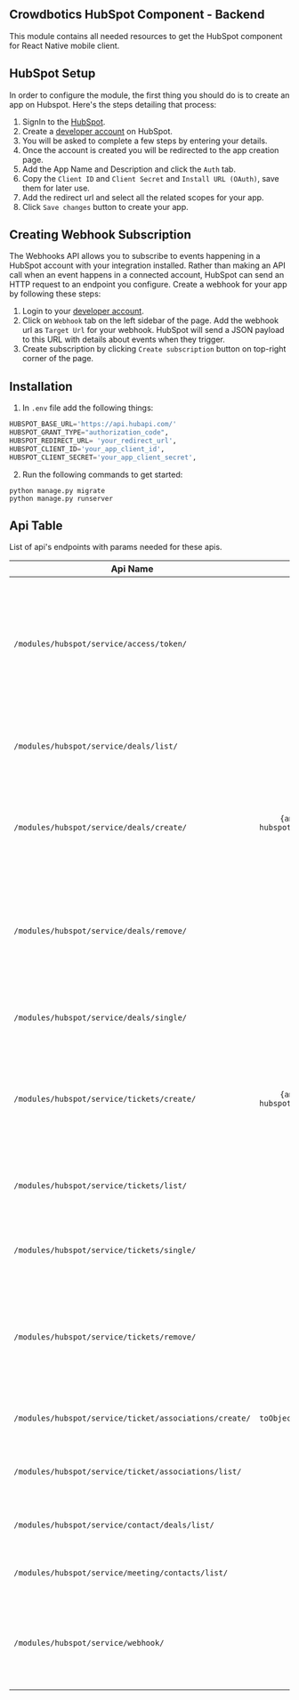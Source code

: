 ## Crowdbotics HubSpot Component - Backend

This module contains all needed resources to get the HubSpot component for React
Native mobile client.


## HubSpot Setup
In order to configure the module, the first thing you should do is to create an app on Hubspot. Here's the steps detailing that process:

1. SignIn to the [HubSpot](https://www.hubspot.com/).
2. Create a [developer account](https://developers.hubspot.com/) on HubSpot.
3. You will be asked to complete a few steps by entering your details.
4. Once the account is created you will be redirected to the app creation page.
5. Add the App Name and Description and click the `Auth` tab.
6. Copy the `Client ID` and `Client Secret` and `Install URL (OAuth)`, save them for later use.
7. Add the redirect url and select all the related scopes for your app.
8. Click `Save changes` button to create your app.


## Creating Webhook Subscription
The Webhooks API allows you to subscribe to events happening in a HubSpot account with your integration installed. Rather than making an API call when an event happens in a connected account, HubSpot can send an HTTP request to an endpoint you configure.
Create a webhook for your app by following these steps:

1. Login to your [developer account](https://developers.hubspot.com/).
2. Click on `Webhook` tab on the left sidebar of the page. Add the webhook url as `Target Url` for your webhook. 
HubSpot will send a JSON payload to this URL with details about events when they trigger.
3. Create subscription by clicking  `Create subscription` button on top-right corner of the page. 


## Installation
1. In `.env` file add the following things:

```py
HUBSPOT_BASE_URL='https://api.hubapi.com/'
HUBSPOT_GRANT_TYPE="authorization_code",
HUBSPOT_REDIRECT_URL= 'your_redirect_url', 
HUBSPOT_CLIENT_ID='your_app_client_id',
HUBSPOT_CLIENT_SECRET='your_app_client_secret',
```

2. Run the following commands to get started:

```
python manage.py migrate
python manage.py runserver
```

## Api Table
List of api's endpoints with params needed for these apis.

| Api Name                             | Params |Description                 |
| -------------------------------------|:------------:|-------------------|
| `/modules/hubspot/service/access/token/` | `token_payload` | This will return an object containing the `refresh_token` and `access_token`. All api calls will be made using this `access_token`.|
| `/modules/hubspot/service/deals/list/` | - | The deals endpoint retrieves all deal data from HubSpot.|
| `/modules/hubspot/service/deals/create/` | `{amount, closedate, dealname, hubspot_owner_id, pipeline, dealstage, content}` | Create a deal with the given properties and return a copy of the object, including the ID|
| `/modules/hubspot/service/deals/remove/` | `{id}` | Takes object containing `id` of the deal going to be deleted. Moves an Object identified by `id` to the recycling bin.|
| `/modules/hubspot/service/deals/single/` | `{id}` | Takes object containing `id` of the deal going to be retrieved.|
| `/modules/hubspot/service/tickets/create/` | `{amount, closedate, dealname, hubspot_owner_id, pipeline, dealstage}` | Create a ticket with the given properties and return a copy of the object, including the ID|
| `/modules/hubspot/service/tickets/list/` | - | The tickets endpoint retrieves all tickets data from HubSpot.|
| `/modules/hubspot/service/tickets/single/` | `{id}` | Takes object containing `id` of the ticket going to be retrieved.|
| `/modules/hubspot/service/tickets/remove/` | `{id}` | Takes object containing `id` of the ticket going to be deleted. Moves an Object identified by `id` to the recycling bin.|
| `/modules/hubspot/service/ticket/associations/create/` | `{ticketId, toObjectType, toObjectId,param[{associationCategory, associationTypeId}]}` | Associate a ticket with others CRM objects.|
| `/modules/hubspot/service/ticket/associations/list/` | `{ticketId, toObjectType}` | Reterive a ticket associated with other CRM objects.|
| `/modules/hubspot/service/contact/deals/list/` | `{contactId}` | Retrieve a contact associated with deals.|
| `/modules/hubspot/service/meeting/contacts/list/` | `{meetingId}` | Reterive a meeting associated with contacts.|
| `/modules/hubspot/service/webhook/` | - | This url will be used wile creating the webhook for the app. see [Webhook Subscription](#creating-webhook-subscription) details above.|
